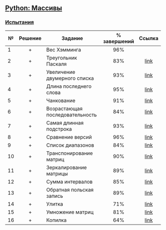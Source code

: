 ## [Python: Массивы](https://ru.hexlet.io/courses/python-lists)

### [Испытания](https://ru.hexlet.io/courses/python-lists#challenges)

№  |Решение| Задание                        | % завершений| Ссылка |
---|:-----:|--------------------------------|:-----------:|:------:|
1  | +     |Вес Хэмминга                    |96%          |        |
2  | +     |Треугольник Паскаля             |83%          |  [link](https://ru.hexlet.io/code_reviews/207801)|
3  | +     |Увеличение двумерного списка    |93%          |  [link](https://ru.hexlet.io/code_reviews/207258)|
4  | +     |Длина последнего слова          |95%          |  [link](https://ru.hexlet.io/code_reviews/206988)|
5  | +     |Чанкование                      |91%          |  [link](https://ru.hexlet.io/code_reviews/207815)|
6  | +     |Возрастающая последовательность |84%          |  [link](https://ru.hexlet.io/code_reviews/206985)|
7  | +     |Самая длинная подстрока         |93%          |  [link](https://ru.hexlet.io/code_reviews/210503)|
8  | +     |Сравнение версий                |96%          |  [link](https://ru.hexlet.io/code_reviews/210099)|
9  | +     |Список диапазонов               |84%          |  [link](https://ru.hexlet.io/code_reviews/214092)|
10 | +     |Транспонирование матриц         |90%          |  [link](https://ru.hexlet.io/code_reviews/214035)|
11 | +     |Зеркалирование матрицы          |89%          |  [link](https://ru.hexlet.io/code_reviews/246481)|
12 | +     |Сумма интервалов                |85%          |  [link](https://ru.hexlet.io/code_reviews/247675)|
13 | +     |Обратная польская запись        |89%          |  [link](https://ru.hexlet.io/code_reviews/246115)|
14 | +     |Улитка                          |71%          |  [link](https://ru.hexlet.io/code_reviews/246458)|
15 | +     |Умножение матриц                |81%          |  [link](https://ru.hexlet.io/code_reviews/247024)|
16 | +     |Копилка                         |64%          |  [link](https://ru.hexlet.io/code_reviews/243874)|
